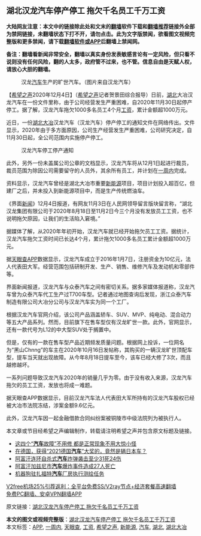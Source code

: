  <h2>湖北汉龙汽车停产停工 拖欠千名员工千万工资</h2> <p class="notice"><b>大陆网友注意：本文中的链接除此处和文末的<a href="https://github.com/bannedbook/fanqiang" >翻墙</a>软件下载和<a href="https://github.com/killgcd/justmysocks/blob/master/README.md">翻墙推荐</a>链接外全部为禁网链接，未翻墙状态下打不开，请勿点击。此为文字版禁闻，欲看图文视频完整版和更多禁闻，请下载<a href="https://github.com/bannedbook/fanqiang">翻墙软件或APP</a>后翻墙上禁闻网。</p><p>备注：翻墙看新闻非常安全，翻墙以真实身份发表敏感言论有一定风险，但只看不说则没有任何风险，翻的人太多，政府管不过来，也不管。信息自由是天赋人权，请放心大胆的翻墙。</b></p>  <div class="entry"> <figure><figcaption>汉龙<a href="https://www.bannedbook.org/bnews/tag/%e6%b1%bd%e8%bd%a6/" class="st_tag internal_tag" rel="tag" title="标签 汽车 下的日志">汽车</a>生产的旷世汽车。（图片来自汉龙汽车）</figcaption></figure> <p>【<span class='wp_keywordlink_affiliate'><a href="https://www.soundofhope.org" title="希望之声" target="_blank">希望之声</a></span>2020年12月4日】（<a href="https://www.bannedbook.org/bnews/tag/%e5%b8%8c%e6%9c%9b%e4%b9%8b%e5%a3%b0/" class="st_tag internal_tag" rel="tag" title="标签 希望之声 下的日志">希望之声</a>记者贺景田综合报导）日前，<a href="https://www.bannedbook.org/bnews/tag/%e6%b9%96%e5%8c%97/" class="st_tag internal_tag" rel="tag" title="标签 湖北 下的日志">湖北</a>大冶汉龙汽车在一份文件里称，由于公司经营发生严重困难，自2020年11月30日起停产停工。据了解，汉龙汽车拖欠1000多名员工4个月<a href="https://www.bannedbook.org/bnews/tag/%e5%b7%a5%e8%b5%84/" class="st_tag internal_tag" rel="tag" title="标签 工资 下的日志">工资</a>，累计金额超1000万元。</p> <p>近日，一份<a href="https://www.bannedbook.org/bnews/tag/%E6%B9%96%E5%8C%97%E5%A4%A7%E5%86%B6/" class="st_tag internal_tag" rel="tag" title="标签 湖北大冶 下的日志">湖北大冶</a>汉龙汽车（汉龙汽车）停产停工的通知文件在网络传出。文件显示，2020年由于多方面原因，公司生产经营发生严重困难，公司研究决定，自11月30日起，全公司范围内实施停产停工。</p> <figure><figcaption>汉龙汽车停工停产通知</figcaption></figure> <p>此外，另外一份未盖属公司公章的文档显示，汉龙汽车将从12月1日起进行裁员，裁员范围为除因公司需要留守的人员外，其余所有员工，并计划在<a href="https://www.bannedbook.org/bnews/tag/%E4%B8%80%E5%91%A8%E5%86%85/" class="st_tag internal_tag" rel="tag" title="标签 一周内 下的日志">一周内</a>完成。</p> <p>资料显示，汉龙汽车曾经是湖北大冶市重要<a href="https://www.bannedbook.org/bnews/tag/%E6%96%B0%E8%83%BD%E6%BA%90/" class="st_tag internal_tag" rel="tag" title="标签 新能源 下的日志">新能源</a>项目，项目计划投入超百亿，但建厂之后，并未投入到新能源项目中，而是生产传统燃油车。</p> <p>《界面<span class='wp_keywordlink_affiliate'><a href="https://www.bannedbook.org/" title="新闻">新闻</a></span>》12月4日报道，有网友11月3日在人民网领导留言版块留言称，“湖北汉龙集团有限公司于2020年8月18日至11月2日今三个月没有发放员工工资，也不说明拖欠原因，让我们的生活陷入窘境。”</p>  <p>据媒体了解，从2020年年初开始，汉龙汽车就已经开始拖欠员工工资。据统计，汉龙汽车拖欠工资时间已长达4个月，累计拖欠1000多名员工累计金额超1000万元。</p> <p>据<a href="https://www.bannedbook.org/bnews/tag/%e5%a4%a9%e7%9c%bc%e6%9f%a5/" class="st_tag internal_tag" rel="tag" title="标签 天眼查 下的日志">天眼查</a><a href="https://www.bannedbook.org/bnews/tag/app/" class="st_tag internal_tag" rel="tag" title="标签 APP 下的日志">APP</a>数据显示，汉龙汽车成立于2016年1月7日，注册资金为10亿元，法人代表田大军。经营范围包括研制开发、生产、销售、维修汽车及发动机和零部件等。</p> <p>界面新闻报道，汉龙汽车与众泰汽车之间有密切关系。据多家媒体报道称，汉龙汽车曾为众泰汽车代工生产过T700车型。记者通过地图查询后发现，浙江众泰汽车制造有限公司大冶分公司与汉龙汽车实为同一个工厂。</p> <p>根据汉龙汽车官网介绍，该公司产品涵盖轿车、SUV、MVP、纯电动、混合动力等五大产品系列。然而，目前旗下在售车型仅有汉龙旷世一款。此外，官网显示，还有一款代号为L12的中大型SUV处于搁置中。</p> <p>但是，仅有的一款在售车型产品近期频发质量问题。根据网上投诉，一位网名为“黑山Chnng”的车主在2020年10月16日发帖称，其购买的一辆汉龙旷世顶配车型，提车当天就出现故障。从今年8月18日提车至今，该车已经大修了3次，而且越修越坏。</p>  <p>一系列问题导致汉龙汽车2020年的销量几乎为零。由于没有收入来源，汉龙汽车拖欠的员工工资，发放也将成一难题。</p> <p>据天眼查APP数据显示，目前汉龙汽车法人代表田大军所持有的汉龙汽车股权已经被大冶市法院冻结，涉案金额9.6亿元。</p> <p>此外，汉龙汽车因一起金融借款合同纠纷案被铜陵市中级法院列为被执行人。</p> <p>本文章或节目经希望之声编辑制作，转载请注明希望之声并包含原文标题及链接。</p> <ul class='op-related-articles' title='相关阅读'> <li><a href='https://www.bannedbook.org/bnews/lifebaike/20201203/1441166.html' target='_blank'>这四个“<b>汽车</b>故障”不用修 都是正常现象不用大惊小怪</a></li> <li><a href='https://www.bannedbook.org/bnews/comments/20201201/1439823.html' target='_blank'>在德国，获得“2021德国<b>汽车</b>”大奖的，竟然是辆日本车？</a></li> <li><a href='https://www.bannedbook.org/bnews/baitai/20201129/1439206.html' target='_blank'>阿富汗连环自杀式<b>汽车</b>炸弹袭击至少31死24伤</a></li> <li><a href='https://www.bannedbook.org/bnews/baitai/20201129/1439189.html' target='_blank'>阿富汗加兹尼市<b>汽车</b>爆炸事件造成27人死亡</a></li> <li><a href='https://www.bannedbook.org/bnews/worldnews/usa/20201127/1438061.html' target='_blank'>机器狗驻扎福特<b>汽车</b>厂房执行测绘任务</a></li> </ul> <p class="texttj"> <a href="https://www.bannedbook.org/forum23/topic22702.html" target="_blank">V2free机场25%引荐返利：全平台免费SS/V2ray节点+经济套餐高速翻墙</a><br/> <a href="https://github.com/bannedbook/fanqiang/wiki/%E7%A6%81%E9%97%BB%E7%BD%91%E5%AE%89%E5%8D%93%E7%BF%BB%E5%A2%99%E6%96%B0%E9%97%BBAPP" target="_blank">免费PC翻墙、安卓VPN翻墙APP</a></p><p>原文链接：<a class="src_link"  href="https://www.soundofhope.org/post/450226" target="_blank">湖北汉龙汽车停产停工 拖欠千名员工千万工资</a></p> <a name='sharetosocial'></a>       <div><b>本文的图文或视频完整版</b>：<a href='https://www.bannedbook.org/bnews/comments/20201205/1442288.html'>湖北汉龙汽车停产停工 拖欠千名员工千万工资</a></div>  </div><!--END ENTRY--> <div class="postfooter"> <div>本文标签：<a href="https://www.bannedbook.org/bnews/tag/app/" rel="tag">APP</a>, <a href="https://www.bannedbook.org/bnews/tag/%E4%B8%80%E5%91%A8%E5%86%85/" rel="tag">一周内</a>, <a href="https://www.bannedbook.org/bnews/tag/%e5%a4%a9%e7%9c%bc%e6%9f%a5/" rel="tag">天眼查</a>, <a href="https://www.bannedbook.org/bnews/tag/%e5%b7%a5%e8%b5%84/" rel="tag">工资</a>, <a href="https://www.bannedbook.org/bnews/tag/%e5%b8%8c%e6%9c%9b%e4%b9%8b%e5%a3%b0/" rel="tag">希望之声</a>, <a href="https://www.bannedbook.org/bnews/tag/%E6%96%B0%E8%83%BD%E6%BA%90/" rel="tag">新能源</a>, <a href="https://www.bannedbook.org/bnews/tag/%e6%b1%bd%e8%bd%a6/" rel="tag">汽车</a>, <a href="https://www.bannedbook.org/bnews/tag/%e6%b9%96%e5%8c%97/" rel="tag">湖北</a>, <a href="https://www.bannedbook.org/bnews/tag/%E6%B9%96%E5%8C%97%E5%A4%A7%E5%86%B6/" rel="tag">湖北大冶</a></div>  </div><!--END POSTFOOTER--> 
